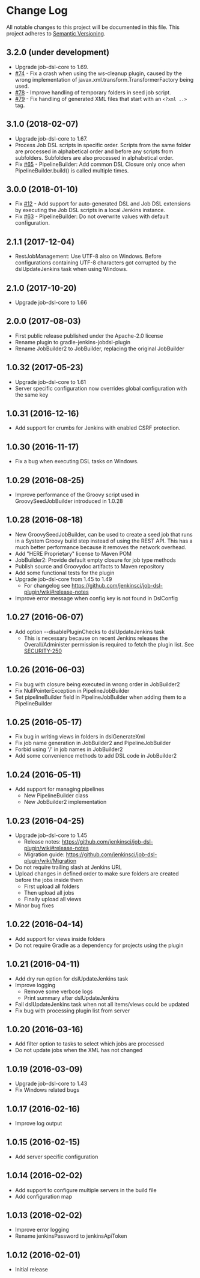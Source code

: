 # Change Log
All notable changes to this project will be documented in this file.
This project adheres to [Semantic Versioning](http://semver.org/).

## 3.2.0 (under development)

- Upgrade job-dsl-core to 1.69.
- [#74](https://github.com/heremaps/gradle-jenkins-jobdsl-plugin/issues/74) - Fix a crash when using the ws-cleanup
  plugin, caused by the wrong implementation of javax.xml.transform.TransformerFactory being used.
- [#78](https://github.com/heremaps/gradle-jenkins-jobdsl-plugin/pull/78) - Improve handling of temporary folders in
  seed job script.
- [#79](https://github.com/heremaps/gradle-jenkins-jobdsl-plugin/pull/79) - Fix handling of generated XML files that
  start with an `<?xml ..>` tag.

## 3.1.0 (2018-02-07)

- Upgrade job-dsl-core to 1.67.
- Process Job DSL scripts in specific order. Scripts from the same folder are processed in alphabetical order and before
  any scripts from subfolders. Subfolders are also processed in alphabetical order.
- Fix [#65](https://github.com/heremaps/gradle-jenkins-jobdsl-plugin/issues/65) - PipelineBuilder: Add common DSL
  Closure only once when PipelineBuilder.build() is called multiple times.

## 3.0.0 (2018-01-10)

- Fix [#12](https://github.com/heremaps/gradle-jenkins-jobdsl-plugin/issues/12) - Add support for auto-generated DSL and
  Job DSL extensions by executing the Job DSL scripts in a local Jenkins instance.
- Fix [#63](https://github.com/heremaps/gradle-jenkins-jobdsl-plugin/issues/63) - PipelineBuilder: Do not overwrite
  values with default configuration.

## 2.1.1 (2017-12-04)

- RestJobManagement: Use UTF-8 also on Windows. Before configurations containing UTF-8 characters got corrupted by the
  dslUpdateJenkins task when using Windows.

## 2.1.0 (2017-10-20)

- Upgrade job-dsl-core to 1.66

## 2.0.0 (2017-08-03)

- First public release published under the Apache-2.0 license
- Rename plugin to gradle-jenkins-jobdsl-plugin
- Rename JobBuilder2 to JobBuilder, replacing the original JobBuilder

## 1.0.32 (2017-05-23)

- Upgrade job-dsl-core to 1.61
- Server specific configuration now overrides global configuration with the same key

## 1.0.31 (2016-12-16)

- Add support for crumbs for Jenkins with enabled CSRF protection.

## 1.0.30 (2016-11-17)

- Fix a bug when executing DSL tasks on Windows.

## 1.0.29 (2016-08-25)

- Improve performance of the Groovy script used in GroovySeedJobBuilder introduced in 1.0.28

## 1.0.28 (2016-08-18)

- New GroovySeedJobBuilder, can be used to create a seed job that runs in a System Groovy build step instead of using
  the REST API. This has a much better performance because it removes the network overhead.
- Add "HERE Proprietary" license to Maven POM
- JobBuilder2: Provide default empty closure for job type methods
- Publish source and Groovydoc artifacts to Maven repository
- Add some functional tests for the plugin
- Upgrade job-dsl-core from 1.45 to 1.49
    - For changelog see https://github.com/jenkinsci/job-dsl-plugin/wiki#release-notes
- Improve error message when config key is not found in DslConfig

## 1.0.27 (2016-06-07)

- Add option --disablePluginChecks to dslUpdateJenkins task
    - This is necessary because on recent Jenkins releases the Overall/Administer permission is required to fetch the
      plugin list. See [SECURITY-250](https://wiki.jenkins-ci.org/display/SECURITY/Jenkins+Security+Advisory+2016-05-11)

## 1.0.26 (2016-06-03)

- Fix bug with closure being executed in wrong order in JobBuilder2
- Fix NullPointerException in PipelineJobBuilder
- Set pipelineBuilder field in PipelineJobBuilder when adding them to a PipelineBuilder

## 1.0.25 (2016-05-17)

- Fix bug in writing views in folders in dslGenerateXml
- Fix job name generation in JobBuilder2 and PipelineJobBuilder
- Forbid using '/' in job names in JobBuilder2
- Add some convenience methods to add DSL code in JobBuilder2

## 1.0.24 (2016-05-11)

- Add support for managing pipelines
    - New PipelineBuilder class
    - New JobBuilder2 implementation

## 1.0.23 (2016-04-25)

- Upgrade job-dsl-core to 1.45
    - Release notes: https://github.com/jenkinsci/job-dsl-plugin/wiki#release-notes
    - Migration guide: https://github.com/jenkinsci/job-dsl-plugin/wiki/Migration
- Do not require trailing slash at Jenkins URL
- Upload changes in defined order to make sure folders are created before the jobs inside them
    - First upload all folders
    - Then upload all jobs
    - Finally upload all views
- Minor bug fixes

## 1.0.22 (2016-04-14)

- Add support for views inside folders
- Do not require Gradle as a dependency for projects using the plugin

## 1.0.21 (2016-04-11)

- Add dry run option for dslUpdateJenkins task
- Improve logging
    - Remove some verbose logs
    - Print summary after dslUpdateJenkins
- Fail dslUpdateJenkins task when not all items/views could be updated
- Fix bug with processing plugin list from server

## 1.0.20 (2016-03-16)

- Add filter option to tasks to select which jobs are processed
- Do not update jobs when the XML has not changed

## 1.0.19 (2016-03-09)

- Upgrade job-dsl-core to 1.43
- Fix Windows related bugs

## 1.0.17 (2016-02-16)

- Improve log output

## 1.0.15 (2016-02-15)

- Add server specific configuration

## 1.0.14 (2016-02-02)

- Add support to configure multiple servers in the build file
- Add configuration map

## 1.0.13 (2016-02-02)

- Improve error logging
- Rename jenkinsPassword to jenkinsApiToken

## 1.0.12 (2016-02-01)

- Initial release
